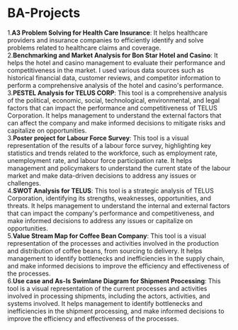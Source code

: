 # BA-Projects
1.**A3 Problem Solving for Health Care Insurance**: It helps healthcare providers and insurance companies to efficiently identify and solve problems related to healthcare claims and coverage.<br>                                                                                                                                  2.**Benchmarking and Market Analysis for Bon Star Hotel and Casino**: It helps the hotel and casino management to evaluate their performance and competitiveness in the market. I used various data sources such as historical financial data, customer reviews, and competitor information to perform a comprehensive analysis of the hotel and casino's performance. <br> 3.**PESTEL Analysis for TELUS CORP**: This tool is a comprehensive analysis of the political, economic, social, technological, environmental, and legal factors that can impact the performance and competitiveness of TELUS Corporation. It helps management to understand the external factors that can affect the company and make informed decisions to mitigate risks and capitalize on opportunities. <br>
3.**Poster project for Labour Force Survey**: This tool is a visual representation of the results of a labour force survey, highlighting key statistics and trends related to the workforce, such as employment rate, unemployment rate, and labour force participation rate. It helps management and policymakers to understand the current state of the labour market and make data-driven decisions to address any issues or challenges. <br>
4.**SWOT Analysis for TELUS**: This tool is a strategic analysis of TELUS Corporation, identifying its strengths, weaknesses, opportunities, and threats. It helps management to understand the internal and external factors that can impact the company's performance and competitiveness, and make informed decisions to address any issues or capitalize on opportunities.<br>
5.**Value Stream Map for Coffee Bean Company**: This tool is a visual representation of the processes and activities involved in the production and distribution of coffee beans, from sourcing to delivery. It helps management to identify bottlenecks and inefficiencies in the supply chain, and make informed decisions to improve the efficiency and effectiveness of the processes.<br>
6.**Use case and As-Is Swimlane Diagram for Shipment Processing**: This tool is a visual representation of the current processes and activities involved in processing shipments, including the actors, activities, and systems involved. It helps management to identify bottlenecks and inefficiencies in the shipment processing, and make informed decisions to improve the efficiency and effectiveness of the processes.<br>
